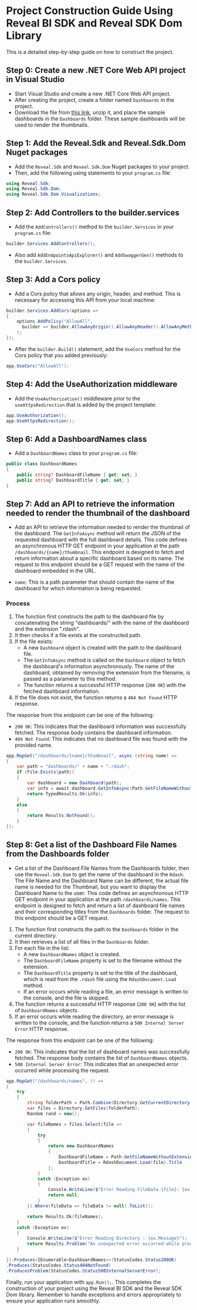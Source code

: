 
# Project Construction Guide Using Reveal BI SDK and Reveal SDK Dom Library

This is a detailed step-by-step guide on how to construct the project.

## Step 0: Create a new .NET Core Web API project in Visual Studio

- Start Visual Studio and create a new .NET Core Web API project.
- After creating the project, create a folder named `Dashboards` in the project.
- Download the file from [this link](https://github.com/jberes/ThumbnailBuilder/blob/main/Dashboards.zip), unzip it, and place the sample dashboards in the `Dashboards` folder. These sample dashboards will be used to render the thumbnails.

## Step 1: Add the Reveal.Sdk and Reveal.Sdk.Dom Nuget packages

- Add the `Reveal.Sdk` and `Reveal.Sdk.Dom` Nuget packages to your project.
- Then, add the following using statements to your `program.cs` file:

```csharp
using Reveal.Sdk;
using Reveal.Sdk.Dom;
using Reveal.Sdk.Dom.Visualizations;
```

## Step 2: Add Controllers to the builder.services

- Add the `AddControllers()` method to the `builder.Services` in your `program.cs` file:

```csharp
builder.Services.AddControllers();
```

- Also add `AddEndpointsApiExplorer()` and `AddSwaggerGen()` methods to the `builder.Services`.

## Step 3: Add a Cors policy

- Add a Cors policy that allows any origin, header, and method. This is necessary for accessing this API from your local machine:

```csharp
builder.Services.AddCors(options =>
{
    options.AddPolicy("AllowAll",
      builder => builder.AllowAnyOrigin().AllowAnyHeader().AllowAnyMethod()
    );
});
```

- After the `builder.Build()` statement, add the `UseCors` method for the Cors policy that you added previously:

```csharp
app.UseCors("AllowAll");
```

## Step 4: Add the UseAuthorization middleware

- Add the `UseAuthorization()` middleware prior to the `useHttpsRedirection` that is added by the project template:

```csharp
app.UseAuthorization();
app.UseHttpsRedirection();
```

## Step 6: Add a DashboardNames class

- Add a `DashboardNames` class to your `program.cs` file:

```csharp
public class DashboardNames
{
    public string? DashboardFileName { get; set; }
    public string? DashboardTitle { get; set; }
}
```

## Step 7: Add an API to retrieve the information needed to render the thumbnail of the dashboard

- Add an API to retrieve the information needed to render the thumbnail of the dashboard. The `GetInfoAsync` method will return the JSON of the requested dashboard with the full dashboard details.  This code defines an asynchronous HTTP GET endpoint in your application at the path `/dashboards/{name}/thumbnail`. This endpoint is designed to fetch and return information about a specific dashboard based on its name.  The request to this endpoint should be a GET request with the name of the dashboard embedded in the URL.

- `name`: This is a path parameter that should contain the name of the dashboard for which information is being requested.

### Process

1. The function first constructs the path to the dashboard file by concatenating the string "dashboards/" with the name of the dashboard and the extension ".rdash".
2. It then checks if a file exists at the constructed path.
3. If the file exists:
    - A new `Dashboard` object is created with the path to the dashboard file.
    - The `GetInfoAsync` method is called on the `Dashboard` object to fetch the dashboard's information asynchronously. The name of the dashboard, obtained by removing the extension from the filename, is passed as a parameter to this method.
    - The function returns a successful HTTP response (`200 OK`) with the fetched dashboard information.
4. If the file does not exist, the function returns a `404 Not Found` HTTP response.

The response from this endpoint can be one of the following:

- `200 OK`: This indicates that the dashboard information was successfully fetched. The response body contains the dashboard information.
- `404 Not Found`: This indicates that no dashboard file was found with the provided name.

```csharp
app.MapGet("/dashboards/{name}/thumbnail", async (string name) =>
{
    var path = "dashboards/" + name + ".rdash";
    if (File.Exists(path))
    {
        var dashboard = new Dashboard(path);
        var info = await dashboard.GetInfoAsync(Path.GetFileNameWithoutExtension(path));
        return TypedResults.Ok(info);
    }
    else
    {
        return Results.NotFound();
    }
});
```

## Step 8: Get a list of the Dashboard File Names from the Dashboards folder

- Get a list of the Dashboard File Names from the Dashboards folder, then use the `Reveal.Sdk.Dom` to get the name of the dashboard in the `Rdash`. The File Name and the Dashboard Name can be different, the actual file name is needed for the Thumbnail, but you want to display the Dashboard Name to the user.  This code defines an asynchronous HTTP GET endpoint in your application at the path `/dashboards/names`. This endpoint is designed to fetch and return a list of dashboard file names and their corresponding titles from the `Dashboards` folder. The request to this endpoint should be a GET request.

1. The function first constructs the path to the `Dashboards` folder in the current directory.
2. It then retrieves a list of all files in the `Dashboards` folder.
3. For each file in the list:
    - A new `DashboardNames` object is created.
    - The `DashboardFileName` property is set to the filename without the extension.
    - The `DashboardTitle` property is set to the title of the dashboard, which is read from the `.rdash` file using the `RdashDocument.Load` method.
    - If an error occurs while reading a file, an error message is written to the console, and the file is skipped.
4. The function returns a successful HTTP response (`200 OK`) with the list of `DashboardNames` objects.
5. If an error occurs while reading the directory, an error message is written to the console, and the function returns a `500 Internal Server Error` HTTP response.

The response from this endpoint can be one of the following:

- `200 OK`: This indicates that the list of dashboard names was successfully fetched. The response body contains the list of `DashboardNames` objects.
- `500 Internal Server Error`: This indicates that an unexpected error occurred while processing the request.

```csharp
app.MapGet("/dashboards/names", () =>
{
    try
    {
        string folderPath = Path.Combine(Directory.GetCurrentDirectory(), "Dashboards");
        var files = Directory.GetFiles(folderPath);
        Random rand = new();

        var fileNames = files.Select(file =>
        {
            try
            {
                return new DashboardNames
                {
                    DashboardFileName = Path.GetFileNameWithoutExtension(file),
                    DashboardTitle = RdashDocument.Load(file).Title
                };
            }
            catch (Exception ex)
            {
                Console.WriteLine($"Error Reading FileData {file}: {ex.Message}");
                return null;
            }
        }).Where(fileData => fileData != null).ToList();

        return Results.Ok(fileNames);
    }
    catch (Exception ex)
    {
        Console.WriteLine($"Error Reading Directory : {ex.Message}");
        return Results.Problem("An unexpected error occurred while processing the request.");
    }

}).Produces<IEnumerable<DashboardNames>>(StatusCodes.Status200OK)
.Produces(StatusCodes.Status404NotFound)
.ProducesProblem(StatusCodes.Status500InternalServerError);
```

Finally, run your application with `app.Run();`. This completes the construction of your project using the Reveal BI SDK and the Reveal SDK Dom library. Remember to handle exceptions and errors appropriately to ensure your application runs smoothly.
